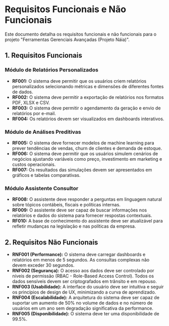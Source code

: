 # Requisitos Funcionais e Não Funcionais

Este documento detalha os requisitos funcionais e não funcionais para o projeto "Ferramentas Gerenciais Avançadas (Projeto Náia)".

## 1. Requisitos Funcionais

### Módulo de Relatórios Personalizados
*   **RF001:** O sistema deve permitir que os usuários criem relatórios personalizados selecionando métricas e dimensões de diferentes fontes de dados.
*   **RF002:** O sistema deve permitir a exportação de relatórios nos formatos PDF, XLSX e CSV.
*   **RF003:** O sistema deve permitir o agendamento da geração e envio de relatórios por e-mail.
*   **RF004:** Os relatórios devem ser visualizados em dashboards interativos.

### Módulo de Análises Preditivas
*   **RF005:** O sistema deve fornecer modelos de machine learning para prever tendências de vendas, churn de clientes e demanda de estoque.
*   **RF006:** O sistema deve permitir que os usuários simulem cenários de negócios ajustando variáveis como preço, investimento em marketing e custos operacionais.
*   **RF007:** Os resultados das simulações devem ser apresentados em gráficos e tabelas comparativas.

### Módulo Assistente Consultor
*   **RF008:** O assistente deve responder a perguntas em linguagem natural sobre tópicos contábeis, fiscais e políticas internas.
*   **RF009:** O assistente deve ser capaz de buscar informações nos relatórios e dados do sistema para fornecer respostas contextuais.
*   **RF010:** A base de conhecimento do assistente deve ser atualizável para refletir mudanças na legislação e nas políticas da empresa.

## 2. Requisitos Não Funcionais

*   **RNF001 (Performance):** O sistema deve carregar dashboards e relatórios em menos de 5 segundos. As consultas complexas não devem exceder 30 segundos.
*   **RNF002 (Segurança):** O acesso aos dados deve ser controlado por níveis de permissão (RBAC - Role-Based Access Control). Todos os dados sensíveis devem ser criptografados em trânsito e em repouso.
*   **RNF003 (Usabilidade):** A interface do usuário deve ser intuitiva e seguir os princípios de design de UX, minimizando a curva de aprendizado.
*   **RNF004 (Escalabilidade):** A arquitetura do sistema deve ser capaz de suportar um aumento de 50% no volume de dados e no número de usuários em um ano sem degradação significativa da performance.
*   **RNF005 (Disponibilidade):** O sistema deve ter uma disponibilidade de 99.5%.
